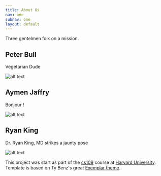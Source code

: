 ```yaml
---
title: About Us
nav: one
subnav: one
layout: default
---
```


Three gentelmen folk on a mission.

Peter Bull
---------
Vegetarian Dude

![alt text]({{site.baseurl}}img/pb.jpg "Peter Bull")

Aymen Jaffry
---------
Bonjour !

![alt text]({{site.baseurl}}img/aj.jpg "Aymen Jaffry")

Ryan King
---------
Dr. Ryan King, MD strikes a jaunty pose

![alt text]({{site.baseurl}}img/rk.jpg "Ryan King")


This project was start as part of the [cs109](http://cs109.org) course at [Harvard University](http://harvard.edu). Template is based on Ty Benz's great [Exemplar theme](https://github.com/tybenz/exemplar).
